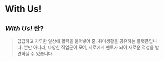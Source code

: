 # With Us!

## _With Us!_ 란?
> 답답하고 지루한 일상에 활력을 불어넣어 줄, 취미생활을 공유하는 플랫폼입니다. 뿐만 아니라, 다양한 직업군이 모여, 서로에게 멘토가 되어 새로운 적성을 발견하실 수 있습니다.